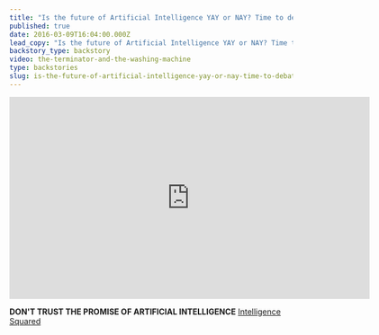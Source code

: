 ```yaml
---
title: "Is the future of Artificial Intelligence YAY or NAY? Time to debate!"
published: true
date: 2016-03-09T16:04:00.000Z
lead_copy: "Is the future of Artificial Intelligence YAY or NAY? Time to debate! Watch the Intelligence Squared debate."
backstory_type: backstory
video: the-terminator-and-the-washing-machine
type: backstories
slug: is-the-future-of-artificial-intelligence-yay-or-nay-time-to-debate
---
```

<iframe src="https://library.fora.tv/live/iframe?streamid=1137" width="640" height="360" marginwidth="0" marginheight="0" frameborder="0" scrolling="no" webkitallowfullscreen="" allowfullscreen=""></iframe>

**DON'T TRUST THE PROMISE OF ARTIFICIAL INTELLIGENCE**
[Intelligence Squared](http://intelligencesquaredus.org/debates/upcoming-debates/item/1494-artificial-intelligence-the-risks-could-outweigh-the-rewards&tab=4)

